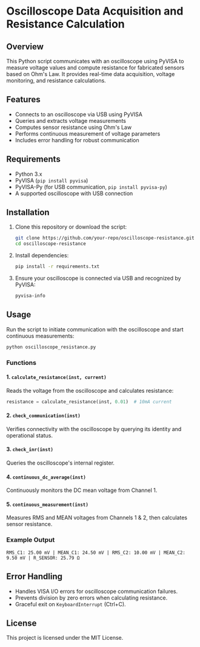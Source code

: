 # Oscilloscope Data Acquisition and Resistance Calculation

## Overview
This Python script communicates with an oscilloscope using PyVISA to measure voltage values and compute resistance for fabricated sensors based on Ohm's Law. It provides real-time data acquisition, voltage monitoring, and resistance calculations.

## Features
- Connects to an oscilloscope via USB using PyVISA
- Queries and extracts voltage measurements
- Computes sensor resistance using Ohm's Law
- Performs continuous measurement of voltage parameters
- Includes error handling for robust communication

## Requirements
- Python 3.x
- PyVISA (`pip install pyvisa`)
- PyVISA-Py (for USB communication, `pip install pyvisa-py`)
- A supported oscilloscope with USB connection

## Installation
1. Clone this repository or download the script:
   ```sh
   git clone https://github.com/your-repo/oscilloscope-resistance.git
   cd oscilloscope-resistance
   ```
2. Install dependencies:
   ```sh
   pip install -r requirements.txt
   ```
3. Ensure your oscilloscope is connected via USB and recognized by PyVISA:
   ```sh
   pyvisa-info
   ```

## Usage
Run the script to initiate communication with the oscilloscope and start continuous measurements:
```sh
python oscilloscope_resistance.py
```

### Functions
#### 1. `calculate_resistance(inst, current)`
Reads the voltage from the oscilloscope and calculates resistance:
```python
resistance = calculate_resistance(inst, 0.01)  # 10mA current
```

#### 2. `check_communication(inst)`
Verifies connectivity with the oscilloscope by querying its identity and operational status.

#### 3. `check_inr(inst)`
Queries the oscilloscope's internal register.

#### 4. `continuous_dc_average(inst)`
Continuously monitors the DC mean voltage from Channel 1.

#### 5. `continuous_measurement(inst)`
Measures RMS and MEAN voltages from Channels 1 & 2, then calculates sensor resistance.

### Example Output
```
RMS_C1: 25.00 mV | MEAN_C1: 24.50 mV | RMS_C2: 10.00 mV | MEAN_C2: 9.50 mV | R_SENSOR: 25.79 Ω
```

## Error Handling
- Handles VISA I/O errors for oscilloscope communication failures.
- Prevents division by zero errors when calculating resistance.
- Graceful exit on `KeyboardInterrupt` (Ctrl+C).

## License
This project is licensed under the MIT License.
